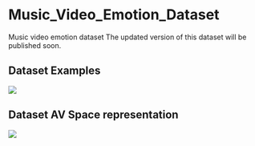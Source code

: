# Music_Video_Emotion_Dataset
Music video emotion dataset 
The updated version of this dataset will be published soon. 

## Dataset Examples
![](Display/Sample%20Video.png)

## Dataset AV Space representation
![](Display/AV-Space.png)
